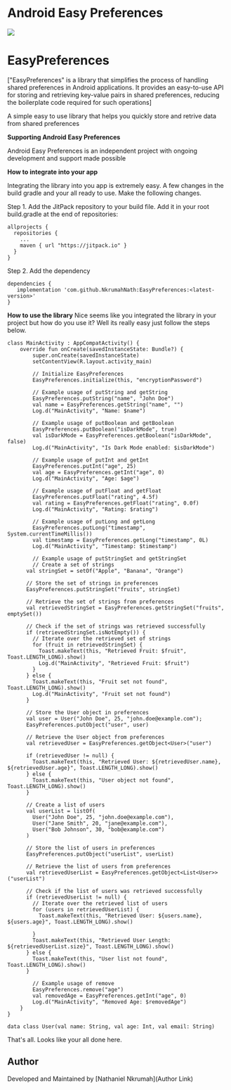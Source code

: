 # **Android Easy Preferences**

[![](https://jitpack.io/v/NkrumahNath/EasyPreferences.svg)](https://jitpack.io/#NkrumahNath/EasyPreferences)

# **EasyPreferences**

["EasyPreferences" is a library that simplifies the process of handling shared preferences in Android applications. It provides an easy-to-use API for storing and retrieving key-value pairs in shared preferences, reducing the boilerplate code required for such operations]

A simple easy to use library that helps you quickly store and retrive data from shared preferences

**Supporting Android Easy Preferences**

Android Easy Preferences is an independent project with ongoing development and support made possible

**How to integrate into your app**

Integrating the library into you app is extremely easy. A few changes in the build gradle and your all ready to use. Make the following changes.

Step 1. Add the JitPack repository to your build file. Add it in your root build.gradle at the end of repositories:

```
allprojects {
  repositories {
    ...
    maven { url "https://jitpack.io" }
  }
}
```

Step 2. Add the dependency

```
dependencies {
   implementation 'com.github.NkrumahNath:EasyPreferences:<latest-version>'
}
```

**How to use the library**
Nice seems like you integrated the library in your project but how do you use it? Well its really easy just follow the steps below.

```
class MainActivity : AppCompatActivity() {
    override fun onCreate(savedInstanceState: Bundle?) {
        super.onCreate(savedInstanceState)
        setContentView(R.layout.activity_main)

        // Initialize EasyPreferences
        EasyPreferences.initialize(this, "encryptionPassword")

        // Example usage of putString and getString
        EasyPreferences.putString("name", "John Doe")
        val name = EasyPreferences.getString("name", "")
        Log.d("MainActivity", "Name: $name")

        // Example usage of putBoolean and getBoolean
        EasyPreferences.putBoolean("isDarkMode", true)
        val isDarkMode = EasyPreferences.getBoolean("isDarkMode", false)
        Log.d("MainActivity", "Is Dark Mode enabled: $isDarkMode")

        // Example usage of putInt and getInt
        EasyPreferences.putInt("age", 25)
        val age = EasyPreferences.getInt("age", 0)
        Log.d("MainActivity", "Age: $age")

        // Example usage of putFloat and getFloat
        EasyPreferences.putFloat("rating", 4.5f)
        val rating = EasyPreferences.getFloat("rating", 0.0f)
        Log.d("MainActivity", "Rating: $rating")

        // Example usage of putLong and getLong
        EasyPreferences.putLong("timestamp", System.currentTimeMillis())
        val timestamp = EasyPreferences.getLong("timestamp", 0L)
        Log.d("MainActivity", "Timestamp: $timestamp")

        // Example usage of putStringSet and getStringSet
        // Create a set of strings
      val stringSet = setOf("Apple", "Banana", "Orange")

      // Store the set of strings in preferences
      EasyPreferences.putStringSet("fruits", stringSet)

      // Retrieve the set of strings from preferences
      val retrievedStringSet = EasyPreferences.getStringSet("fruits", emptySet())

      // Check if the set of strings was retrieved successfully
      if (retrievedStringSet.isNotEmpty()) {
        // Iterate over the retrieved set of strings
        for (fruit in retrievedStringSet) {
          Toast.makeText(this, "Retrieved Fruit: $fruit", Toast.LENGTH_LONG).show()
          Log.d("MainActivity", "Retrieved Fruit: $fruit")
        }
      } else {
        Toast.makeText(this, "Fruit set not found", Toast.LENGTH_LONG).show()
        Log.d("MainActivity", "Fruit set not found")
      }
      
      // Store the User object in preferences
      val user = User("John Doe", 25, "john.doe@example.com");
      EasyPreferences.putObject("user", user)

      // Retrieve the User object from preferences
      val retrievedUser = EasyPreferences.getObject<User>("user")

      if (retrievedUser != null) {
        Toast.makeText(this, "Retrieved User: ${retrievedUser.name}, ${retrievedUser.age}", Toast.LENGTH_LONG).show()
      } else {
        Toast.makeText(this, "User object not found", Toast.LENGTH_LONG).show()
      }

      // Create a list of users
      val userList = listOf(
        User("John Doe", 25, "john.doe@example.com"),
        User("Jane Smith", 20, "jane@example.com"),
        User("Bob Johnson", 30, "bob@example.com")
      )

      // Store the list of users in preferences
      EasyPreferences.putObject("userList", userList)

      // Retrieve the list of users from preferences
      val retrievedUserList = EasyPreferences.getObject<List<User>>("userList")

      // Check if the list of users was retrieved successfully
      if (retrievedUserList != null) {
        // Iterate over the retrieved list of users
        for (users in retrievedUserList) {
          Toast.makeText(this, "Retrieved User: ${users.name}, ${users.age}", Toast.LENGTH_LONG).show()

        }
        Toast.makeText(this, "Retrieved User Length: ${retrievedUserList.size}", Toast.LENGTH_LONG).show()
      } else {
        Toast.makeText(this, "User list not found", Toast.LENGTH_LONG).show()
      }

        // Example usage of remove
        EasyPreferences.remove("age")
        val removedAge = EasyPreferences.getInt("age", 0)
        Log.d("MainActivity", "Removed Age: $removedAge")
    }
}

data class User(val name: String, val age: Int, val email: String)
```

That's all. Looks like your all done here.

## Author

Developed and Maintained by [Nathaniel Nkrumah](Author Link)


